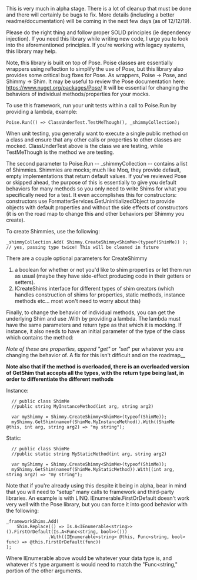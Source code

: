 This is very much in alpha stage. There is a lot of cleanup that must be done and there will certainly be bugs to fix. More details (including a better readme/documentation) will be coming in the next few days (as of 12/12/19).

Please do the right thing and follow proper SOLID principles (ie dependency injection). If you need this library while writing new code, I urge you to look into the aforementioned principles. If you're working with legacy systems, this library may help.

Note, this library is built on top of Pose. Poise classes are essentially wrappers using reflection to simplify the use of Pose, but this library also provides some critical bug fixes for Pose. As wrappers, Poise -> Pose, and Shimmy -> Shim. It may be useful to review the Pose documentation here: https://www.nuget.org/packages/Pose/ It will be essential for changing the behaviors of individual methods/properties for your mocks.

To use this framework, run your unit tests within a call to Poise.Run by providing a lambda, example:

    Poise.Run(() => ClassUnderTest.TestMeThough(), _shimmyCollection);
    
When unit testing, you generally want to execute a single public method on a class and ensure that any other calls or properties to other classes are mocked. ClassUnderTest above is the class we are testing, while TestMeThough is the method we are testing.

The second parameter to Poise.Run -- \_shimmyCollection -- contains a list of Shimmies. Shimmies are mocks; much like Moq, they provide default, empty implementations that return default values. If you've reviewed Pose or skipped ahead, the purpose of this is essentially to give you default behaviors for many methods so you only need to write Shims for what you specifically need for a test. It even accomplishes this for constructors: constructors use FormatterServices.GetUninitializedObject to provide objects with default properties and without the side effects of constructors (it is on the road map to change this and other behaviors per Shimmy you create).

To create Shimmies, use the following:

    _shimmyCollection.Add( Shimmy.CreateShimmy<ShimMe>(typeof(ShimMe)) ); // yes, passing type twice! This will be cleaned in future
    
There are a couple optional parameters for CreateShimmy
1) a boolean for whether or not you'd like to shim properties or let them run as usual (maybe they have side-effect producing code in their getters or setters).
2) ICreateShims interface for different types of shim creators (which handles construction of shims for properties, static methods, instance methods etc... most won't need to worry about this)

Finally, to change the behavior of individual methods, you can get the underlying Shim and use .With by providing a lambda. The lambda must have the same parameters and return type as that which it is mocking. If instance, it also needs to have an initial parameter of the type of the class which contains the method:

__Note of these are properties, append "get_" or "set_" per whatever you are changing the behavior of. A fix for this isn't difficult and on the roadmap__

__Note also that if the method is overloaded, there is an overloaded version of GetShim that accepts all the types, with the return type being last, in order to differentiate the different methods__

Instance:

      // public class ShimMe
      //public string MyInstanceMethod(int arg, string arg2)

      var myShimmy = Shimmy.CreateShimmy<ShimMe>(typeof(ShimMe));
      myShimmy.GetShim(nameof(ShimMe.MyInstanceMethod)).With((ShimMe @this, int arg, string arg2) => "my string");
      
Static:

      // public class ShimMe
      //public static string MyStaticMethod(int arg, string arg2)

      var myShimmy = Shimmy.CreateShimmy<ShimMe>(typeof(ShimMe));
      myShimmy.GetShim(nameof(ShimMe.MyStaticMethod)).With((int arg, string arg2) => "my string");

Note that if you're already using this despite it being in alpha, bear in mind that you will need to "setup" many calls to framework and third-party libraries. An example is with LINQ. IEnumerable.FirstOrDefault doesn't work very well with the Pose library, but you can force it into good behavior with the following:

    _frameworkShims.Add(
        Shim.Replace(() => Is.A<IEnumerable<string>>().FirstOrDefault(Is.A<Func<string, bool>>()))
                    .With((IEnumerable<string> @this, Func<string, bool> func) => @this.FirstOrDefault(func))
    );
    
Where IEnumerable<string> above would be whatever your data type is, and whatever it's type argument is would need to match the "Func<string," portion of the other arguments. 


